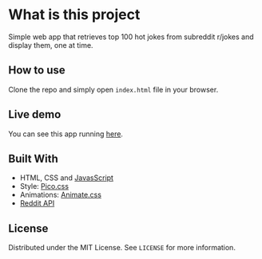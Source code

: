 # What is this project

Simple web app that retrieves top 100 hot jokes from subreddit r/jokes and display them, one at time.

## How to use

Clone the repo and simply open `index.html` file in your browser.

## Live demo

You can see this app running [here](https://imran3.github.io/random-joke).

## Built With

- HTML, CSS and [JavasScript](https://developer.mozilla.org/en-US/docs/Web/JavaScript)
- Style: [Pico.css](https://picocss.com/)
- Animations: [Animate.css](https://animate.style/)
- [Reddit API](https://www.reddit.com/dev/api/)

## License

Distributed under the MIT License. See `LICENSE` for more information.
